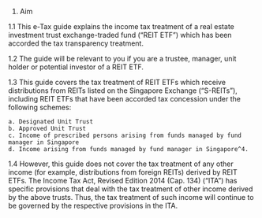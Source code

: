 1. Aim

1.1 This e-Tax guide explains the income tax treatment of a real estate
investment trust exchange-traded fund (“REIT ETF”) which has been
accorded the tax transparency treatment.

1.2 The guide will be relevant to you if you are a trustee, manager, unit holder or
potential investor of a REIT ETF.

1.3 This guide covers the tax treatment of REIT ETFs which receive distributions
from REITs listed on the Singapore Exchange (“S-REITs”), including REIT
ETFs that have been accorded tax concession under the following schemes:

```
a. Designated Unit Trust
b. Approved Unit Trust
c. Income of prescribed persons arising from funds managed by fund
manager in Singapore
d. Income arising from funds managed by fund manager in Singapore^4.
```
1.4 However, this guide does not cover the tax treatment of any other income
(for example, distributions from foreign REITs) derived by REIT ETFs. The
Income Tax Act, Revised Edition 2014 (Cap. 134) (“ITA”) has specific
provisions that deal with the tax treatment of other income derived by the
above trusts. Thus, the tax treatment of such income will continue to be
governed by the respective provisions in the ITA.
